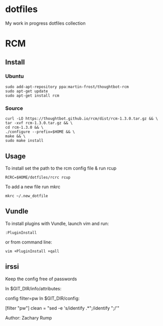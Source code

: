 # dotfiles
My work in progress dotfiles collection

# RCM 

## Install 

### Ubuntu 
```
sudo add-apt-repository ppa:martin-frost/thoughtbot-rcm
sudo apt-get update
sudo apt-get install rcm
```

### Source
```
curl -LO https://thoughtbot.github.io/rcm/dist/rcm-1.3.0.tar.gz && \
tar -xvf rcm-1.3.0.tar.gz && \
cd rcm-1.3.0 && \
./configure --prefix=$HOME && \
make && \
sudo make install
```

## Usage 
To install set the path to the rcm config file & run rcup 
```
RCRC=$HOME/dotfiles/rcrc rcup 
```
To add a new file run mkrc 
```
mkrc ~/.new_dotfile 
```

## Vundle 
To install plugins with Vundle, launch vim and run: 
```
:PluginInstall
``` 
or from command line: 
```
vim +PluginInstall +qall
```

## irssi
Keep the config free of passwords

In $GIT_DIR/info/attributes:

config filter=pw
In $GIT_DIR/config:

[filter "pw"]
  clean = "sed -e 's/identify .*\";/identify <PASSWORD>\";/'"

Author: Zachary Rump 
